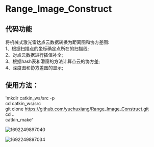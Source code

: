 # Range_Image_Construct
## 代码功能
将机械式激光雷达点云数据转换为距离图和协方差图:  
1、根据扫描点的坐标确定点所在的扫描线;  
2、对点云数据进行插值补全;  
3、根据hash表和滑窗的方法计算点云的协方差;  
4、深度图和协方差图的显示;  

## 使用方法：
'mkdir catkin_ws/src -p  
cd catkin_ws/src  
git clone https://github.com/yuchuxiang/Range_Image_Construct.git  
cd ..  
catkin_make'  

![1692249897040](https://github.com/yuchuxiang/Range_Image_Construct/assets/79077924/5a64e906-a5c3-45e7-b691-0065b62c6a05)

![1692249897034](https://github.com/yuchuxiang/Range_Image_Construct/assets/79077924/a06ab351-c794-4028-9117-c86b701e6453)


